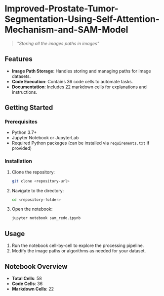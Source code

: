 # Improved-Prostate-Tumor-Segmentation-Using-Self-Attention-Mechanism-and-SAM-Model

> *"Storing all the images paths in images"*

## Features

- **Image Path Storage**: Handles storing and managing paths for image datasets.
- **Code Execution**: Contains 36 code cells to automate tasks.
- **Documentation**: Includes 22 markdown cells for explanations and instructions.

## Getting Started

### Prerequisites

- Python 3.7+
- Jupyter Notebook or JupyterLab
- Required Python packages (can be installed via `requirements.txt` if provided)

### Installation

1. Clone the repository:
   ```bash
   git clone <repository-url>
   ```
2. Navigate to the directory:
   ```bash
   cd <repository-folder>
   ```
3. Open the notebook:
   ```bash
   jupyter notebook sam_redo.ipynb
   ```

## Usage

1. Run the notebook cell-by-cell to explore the processing pipeline.
2. Modify the image paths or algorithms as needed for your dataset.

## Notebook Overview

- **Total Cells**: 58
- **Code Cells**: 36
- **Markdown Cells**: 22
